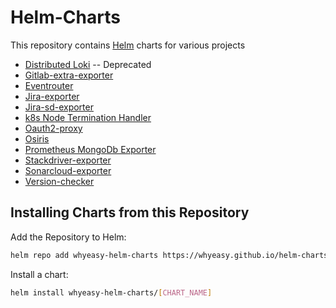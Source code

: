 # Helm-Charts

This repository contains [Helm](https://helm.sh) charts for various projects

- [Distributed Loki](https://github.com/whyeasy/helm-charts/tree/master/charts/distributed-loki) -- Deprecated
- [Gitlab-extra-exporter](https://github.com/Whyeasy/helm-charts/tree/master/charts/gitlab-extra-exporter)
- [Eventrouter](https://github.com/Whyeasy/helm-charts/tree/master/charts/eventrouter)
- [Jira-exporter](https://github.com/Whyeasy/helm-charts/tree/master/charts/jira-exporter)
- [Jira-sd-exporter](https://github.com/Whyeasy/helm-charts/tree/master/charts/jira-sd-exporter)
- [k8s Node Termination Handler](https://github.com/whyeasy/helm-charts/tree/master/charts/k8s-node-termination-handler)
- [Oauth2-proxy](https://github.com/Whyeasy/helm-charts/tree/master/charts/oauth2-proxy)
- [Osiris](https://github.com/whyeasy/helm-charts/tree/master/charts/osiris)
- [Prometheus MongoDb Exporter](https://github.com/whyeasy/helm-charts/tree/master/charts/prometheus-mongodb-exporter)
- [Stackdriver-exporter](https://github.com/Whyeasy/helm-charts/tree/master/charts/stackdriver-exporter)
- [Sonarcloud-exporter](https://github.com/Whyeasy/helm-charts/tree/master/charts/sonarcloud-exporter)
- [Version-checker](https://github.com/Whyeasy/helm-charts/tree/master/charts/version-checker)

## Installing Charts from this Repository

Add the Repository to Helm:

```sh
helm repo add whyeasy-helm-charts https://whyeasy.github.io/helm-charts
```

Install a chart:

```sh
helm install whyeasy-helm-charts/[CHART_NAME]
```
